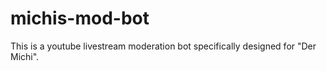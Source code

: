 # michis-mod-bot
This is a youtube livestream moderation bot specifically designed for "Der Michi".
